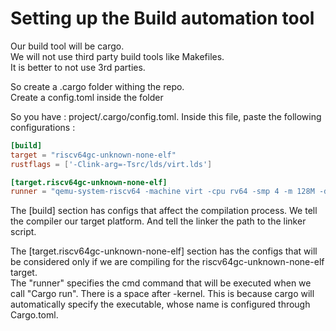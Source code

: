 # Setting up the Build automation tool

Our build tool will be cargo.  
We will not use third party build tools like Makefiles.  
It is better to not use 3rd parties.  


So create a .cargo folder withing the repo.  
Create a config.toml inside the folder

So you have : project/.cargo/config.toml.
Inside this file, paste the following configurations : 

```toml
[build]
target = "riscv64gc-unknown-none-elf"
rustflags = ['-Clink-arg=-Tsrc/lds/virt.lds']

[target.riscv64gc-unknown-none-elf]
runner = "qemu-system-riscv64 -machine virt -cpu rv64 -smp 4 -m 128M -drive if=none,format=raw,file=hdd.dsk,id=attic -device virtio-blk-device,scsi=off,drive=attic -serial mon:stdio -nographic -bios none -kernel "	
```

The [build] section has configs that affect the compilation process. We tell the compiler our target platform. And tell the linker the path to the linker script.

The [target.riscv64gc-unknown-none-elf] section has the configs that will be considered only if we are compiling for the riscv64gc-unknown-none-elf target.  
The "runner" specifies the cmd command that will be executed when we call "Cargo run". There is a space after -kernel. This is because cargo will automatically specify the executable, whose name is configured through Cargo.toml. 



